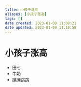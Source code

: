 ```yaml
---
title: 小孩子涨高
aliases: [小孩子涨高]
tags: []
date created: 2023-01-09 11:09:21
date updated: 2023-01-09 11:10:58
---
```


# 小孩子涨高

- 田七
- 牛奶
- 蹦蹦跳跳
